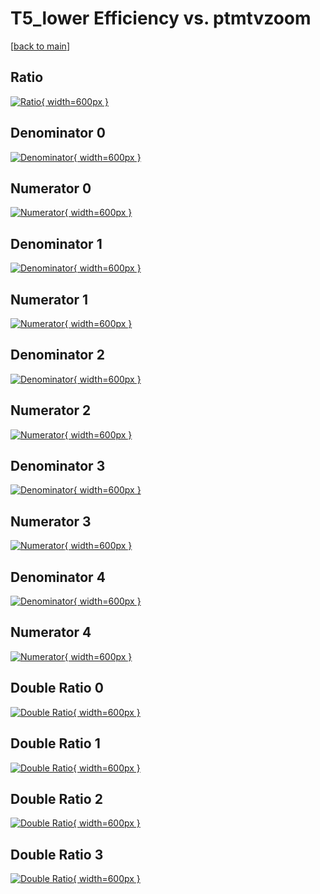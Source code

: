 # T5_lower Efficiency vs. ptmtvzoom

[[back to main](./)]



## Ratio

[![Ratio](../mtv/var/T5_lower_base_321_1_eff_ptmtvzoom.png){ width=600px }](../mtv/var/T5_lower_base_321_1_eff_ptmtvzoom.pdf)

## Denominator 0

[![Denominator](../mtv/den/T5_lower_base_321_1_eff_ptmtvzoom_den0.png){ width=600px }](../mtv/den/T5_lower_base_321_1_eff_ptmtvzoom_den0.pdf)

## Numerator 0

[![Numerator](../mtv/num/T5_lower_base_321_1_eff_ptmtvzoom_num0.png){ width=600px }](../mtv/num/T5_lower_base_321_1_eff_ptmtvzoom_num0.pdf)

## Denominator 1

[![Denominator](../mtv/den/T5_lower_base_321_1_eff_ptmtvzoom_den1.png){ width=600px }](../mtv/den/T5_lower_base_321_1_eff_ptmtvzoom_den1.pdf)

## Numerator 1

[![Numerator](../mtv/num/T5_lower_base_321_1_eff_ptmtvzoom_num1.png){ width=600px }](../mtv/num/T5_lower_base_321_1_eff_ptmtvzoom_num1.pdf)

## Denominator 2

[![Denominator](../mtv/den/T5_lower_base_321_1_eff_ptmtvzoom_den2.png){ width=600px }](../mtv/den/T5_lower_base_321_1_eff_ptmtvzoom_den2.pdf)

## Numerator 2

[![Numerator](../mtv/num/T5_lower_base_321_1_eff_ptmtvzoom_num2.png){ width=600px }](../mtv/num/T5_lower_base_321_1_eff_ptmtvzoom_num2.pdf)

## Denominator 3

[![Denominator](../mtv/den/T5_lower_base_321_1_eff_ptmtvzoom_den3.png){ width=600px }](../mtv/den/T5_lower_base_321_1_eff_ptmtvzoom_den3.pdf)

## Numerator 3

[![Numerator](../mtv/num/T5_lower_base_321_1_eff_ptmtvzoom_num3.png){ width=600px }](../mtv/num/T5_lower_base_321_1_eff_ptmtvzoom_num3.pdf)

## Denominator 4

[![Denominator](../mtv/den/T5_lower_base_321_1_eff_ptmtvzoom_den4.png){ width=600px }](../mtv/den/T5_lower_base_321_1_eff_ptmtvzoom_den4.pdf)

## Numerator 4

[![Numerator](../mtv/num/T5_lower_base_321_1_eff_ptmtvzoom_num4.png){ width=600px }](../mtv/num/T5_lower_base_321_1_eff_ptmtvzoom_num4.pdf)

## Double Ratio 0

[![Double Ratio](../mtv/ratio/T5_lower_base_321_1_eff_ptmtvzoom_ratio0.png){ width=600px }](../mtv/ratio/T5_lower_base_321_1_eff_ptmtvzoom_ratio0.pdf)

## Double Ratio 1

[![Double Ratio](../mtv/ratio/T5_lower_base_321_1_eff_ptmtvzoom_ratio1.png){ width=600px }](../mtv/ratio/T5_lower_base_321_1_eff_ptmtvzoom_ratio1.pdf)

## Double Ratio 2

[![Double Ratio](../mtv/ratio/T5_lower_base_321_1_eff_ptmtvzoom_ratio2.png){ width=600px }](../mtv/ratio/T5_lower_base_321_1_eff_ptmtvzoom_ratio2.pdf)

## Double Ratio 3

[![Double Ratio](../mtv/ratio/T5_lower_base_321_1_eff_ptmtvzoom_ratio3.png){ width=600px }](../mtv/ratio/T5_lower_base_321_1_eff_ptmtvzoom_ratio3.pdf)

